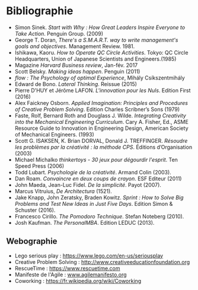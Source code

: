 
# Bibliographie

- Simon Sinek. *Start with Why : How Great Leaders Inspire Everyone to Take Action*. Penguin Group. (2009)
- George T. Doran, *There's a S.M.A.R.T. way to write management's goals and objectives*. Management Review. 1981.
- Ishikawa, Kaoru. *How to Operate QC Circle Activities*. Tokyo: QC Circle Headquarters, Union of Japanese Scientists and Engineers.(1985)
- Magazine *Harvard Business review*, Jan-fév. 2017
- Scott Belsky. *Making ideas happen*. Penguin (2011)
- *flow : The Psychology of optimal Experience*, Mihály Csíkszentmihály
- Edward de Bono. *Lateral Thinking*. Reissue (2015)
- Pierre D'HUY et Jérôme LAFON. *L'innovation pour les Nuls*. Edition First (2016)
- Alex Faickney Osborn. *Applied Imagination: Principles and Procedures of Creative Problem Solving*. Edition Charles Scribner’s Sons (1979) 
- Faste, Rolf, Bernard Roth and Douglass J. Wilde. *Integrating Creativity into the Mechanical Engineering Curriculum*. Cary A. Fisher, Ed., ASME Resource Guide to Innovation in Engineering Design, American Society of Mechanical Engineers. (1993)
- Scott G. ISAKSEN, K. Brian DORVAL, Donald J. TREFFINGER. *Résoudre les problèmes par la créativité : la méthode CPS*. Éditions d’Organisation (2003)
- Michael Michalko *thinkertoys - 30 jeux pour dégourdir l'esprit*. Ten Speed Press (2006)
- Todd Lubart. *Psychologie de la créativité*. Armand Colin (2003).
- Dan Roam. *Convaincre en deux coups de crayon*. ESF Editeur (2011)
- John Maeda, Jean-Luc Fidel. *De la simplicité*. Payot (2007).
- Marcus Vitruius, *De Architectura* (1521).
- Jake Knapp, John Zeratsky, Braden Kowitz. *Sprint : How to Solve Big Problems and Test New Ideas in Just Five Days*. Edition Simon & Schuster (2016).
- Francesco Cirillo. *The Pomodoro Technique*. Stefan Noteberg (2010).
- Josh Kaufman. *The PersonalMBA*. Edition LEDUC (2013). 


## Webographie 

- Lego serious play : https://www.lego.com/en-us/seriousplay
- Creative Problem Solving : http://www.creativeeducationfoundation.org
- RescueTime : https://www.rescuetime.com
- Manifeste de l'Agile : www.agilemanifesto.org
- Coworking : https://fr.wikipedia.org/wiki/Coworking